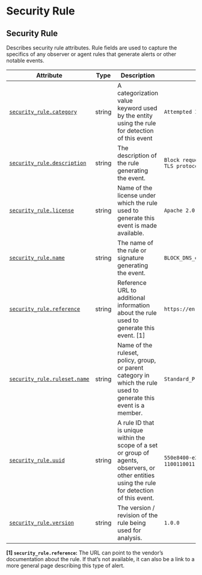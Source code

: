 <!--- Hugo front matter used to generate the website version of this page:
--->

<!-- NOTE: THIS FILE IS AUTOGENERATED. DO NOT EDIT BY HAND. -->
<!-- see templates/registry/markdown/attribute_namespace.md.j2 -->

# Security Rule

## Security Rule

Describes security rule attributes. Rule fields are used to capture the specifics of any observer or agent rules that generate alerts or other notable events.

| Attribute                                                                                              | Type   | Description                                                                                                                                     | Examples                                                  | Stability                                                        |
| ------------------------------------------------------------------------------------------------------ | ------ | ----------------------------------------------------------------------------------------------------------------------------------------------- | --------------------------------------------------------- | ---------------------------------------------------------------- |
| <a id="security-rule-category" href="#security-rule-category">`security_rule.category`</a>             | string | A categorization value keyword used by the entity using the rule for detection of this event                                                    | `Attempted Information Leak`                              | ![Experimental](https://img.shields.io/badge/-experimental-blue) |
| <a id="security-rule-description" href="#security-rule-description">`security_rule.description`</a>    | string | The description of the rule generating the event.                                                                                               | `Block requests to public DNS over HTTPS / TLS protocols` | ![Experimental](https://img.shields.io/badge/-experimental-blue) |
| <a id="security-rule-license" href="#security-rule-license">`security_rule.license`</a>                | string | Name of the license under which the rule used to generate this event is made available.                                                         | `Apache 2.0`                                              | ![Experimental](https://img.shields.io/badge/-experimental-blue) |
| <a id="security-rule-name" href="#security-rule-name">`security_rule.name`</a>                         | string | The name of the rule or signature generating the event.                                                                                         | `BLOCK_DNS_over_TLS`                                      | ![Experimental](https://img.shields.io/badge/-experimental-blue) |
| <a id="security-rule-reference" href="#security-rule-reference">`security_rule.reference`</a>          | string | Reference URL to additional information about the rule used to generate this event. [1]                                                         | `https://en.wikipedia.org/wiki/DNS_over_TLS`              | ![Experimental](https://img.shields.io/badge/-experimental-blue) |
| <a id="security-rule-ruleset-name" href="#security-rule-ruleset-name">`security_rule.ruleset.name`</a> | string | Name of the ruleset, policy, group, or parent category in which the rule used to generate this event is a member.                               | `Standard_Protocol_Filters`                               | ![Experimental](https://img.shields.io/badge/-experimental-blue) |
| <a id="security-rule-uuid" href="#security-rule-uuid">`security_rule.uuid`</a>                         | string | A rule ID that is unique within the scope of a set or group of agents, observers, or other entities using the rule for detection of this event. | `550e8400-e29b-41d4-a716-446655440000`; `1100110011`      | ![Experimental](https://img.shields.io/badge/-experimental-blue) |
| <a id="security-rule-version" href="#security-rule-version">`security_rule.version`</a>                | string | The version / revision of the rule being used for analysis.                                                                                     | `1.0.0`                                                   | ![Experimental](https://img.shields.io/badge/-experimental-blue) |

**[1] `security_rule.reference`:** The URL can point to the vendor’s documentation about the rule. If that’s not available, it can also be a link to a more general page describing this type of alert.
